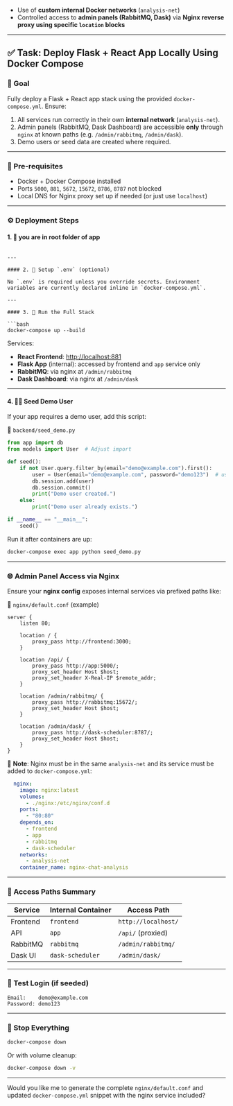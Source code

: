 * Use of **custom internal Docker networks** (`analysis-net`)
* Controlled access to **admin panels (RabbitMQ, Dask)** via **Nginx reverse proxy using specific `location` blocks**

---

## ✅ Task: Deploy Flask + React App Locally Using Docker Compose

### 🎯 Goal

Fully deploy a Flask + React app stack using the provided `docker-compose.yml`. Ensure:

1. All services run correctly in their own **internal network** (`analysis-net`).
2. Admin panels (RabbitMQ, Dask Dashboard) are accessible **only** through `nginx` at known paths (e.g. `/admin/rabbitmq`, `/admin/dask`).
3. Demo users or seed data are created where required.

---

### 📁 Pre-requisites

* Docker + Docker Compose installed
* Ports `5000`, `881`, `5672`, `15672`, `8786`, `8787` not blocked
* Local DNS for Nginx proxy set up if needed (or just use `localhost`)

---

### ⚙️ Deployment Steps

#### 1. 🧭 you are in root folder of app
```

---

#### 2. 📄 Setup `.env` (optional)

No `.env` is required unless you override secrets. Environment variables are currently declared inline in `docker-compose.yml`.

---

#### 3. 🐳 Run the Full Stack

```bash
docker-compose up --build
```

Services:

* **React Frontend**: [http://localhost:881](http://localhost:881)
* **Flask App** (internal): accessed by frontend and `app` service only
* **RabbitMQ**: via nginx at `/admin/rabbitmq`
* **Dask Dashboard**: via nginx at `/admin/dask`

---

#### 4. 🧑‍💻 Seed Demo User

If your app requires a demo user, add this script:

📄 `backend/seed_demo.py`

```python
from app import db
from models import User  # Adjust import

def seed():
    if not User.query.filter_by(email="demo@example.com").first():
        user = User(email="demo@example.com", password="demo123")  # use hashed!
        db.session.add(user)
        db.session.commit()
        print("Demo user created.")
    else:
        print("Demo user already exists.")

if __name__ == "__main__":
    seed()
```

Run it after containers are up:

```bash
docker-compose exec app python seed_demo.py
```

---

### 🌐 Admin Panel Access via Nginx

Ensure your **nginx config** exposes internal services via prefixed paths like:

📄 `nginx/default.conf` (example)

```nginx
server {
    listen 80;

    location / {
        proxy_pass http://frontend:3000;
    }

    location /api/ {
        proxy_pass http://app:5000/;
        proxy_set_header Host $host;
        proxy_set_header X-Real-IP $remote_addr;
    }

    location /admin/rabbitmq/ {
        proxy_pass http://rabbitmq:15672/;
        proxy_set_header Host $host;
    }

    location /admin/dask/ {
        proxy_pass http://dask-scheduler:8787/;
        proxy_set_header Host $host;
    }
}
```

🧠 **Note**: Nginx must be in the same `analysis-net` and its service must be added to `docker-compose.yml`:

```yaml
  nginx:
    image: nginx:latest
    volumes:
      - ./nginx:/etc/nginx/conf.d
    ports:
      - "80:80"
    depends_on:
      - frontend
      - app
      - rabbitmq
      - dask-scheduler
    networks:
      - analysis-net
    container_name: nginx-chat-analysis
```

---

### 🔐 Access Paths Summary

| Service  | Internal Container | Access Path         |
| -------- | ------------------ | ------------------- |
| Frontend | `frontend`         | `http://localhost/` |
| API      | `app`              | `/api/` (proxied)   |
| RabbitMQ | `rabbitmq`         | `/admin/rabbitmq/`  |
| Dask UI  | `dask-scheduler`   | `/admin/dask/`      |

---

### 🧪 Test Login (if seeded)

```
Email:    demo@example.com
Password: demo123
```

---

### 🧹 Stop Everything

```bash
docker-compose down
```

Or with volume cleanup:

```bash
docker-compose down -v
```

---

Would you like me to generate the complete `nginx/default.conf` and updated `docker-compose.yml` snippet with the nginx service included?
